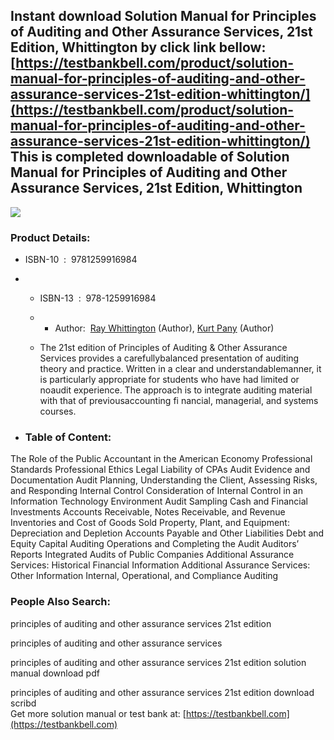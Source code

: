 Instant download **Solution Manual for Principles of Auditing and Other Assurance Services, 21st Edition, Whittington** by click link bellow:  
[https://testbankbell.com/product/solution-manual-for-principles-of-auditing-and-other-assurance-services-21st-edition-whittington/](https://testbankbell.com/product/solution-manual-for-principles-of-auditing-and-other-assurance-services-21st-edition-whittington/)  
This is completed downloadable of Solution Manual for Principles of Auditing and Other Assurance Services, 21st Edition, Whittington
------------------------------------------------------------------------------------------------------------------------------------


![](https://testbankbell.com/wp-content/uploads/2023/05/9781259916984_SolutionManual.jpeg)
### Product Details:


* ISBN-10 ‏ : ‎ 9781259916984
* * ISBN-13 ‏ : ‎ 978-1259916984
  * * Author:  [Ray Whittington](https://www.amazon.com/Ray-Whittington/e/B001IOH4J2/ref=dp_byline_cont_book_1) (Author), [Kurt Pany](https://www.amazon.com/s/ref=dp_byline_sr_book_2?ie=UTF8&field-author=Kurt+Pany&text=Kurt+Pany&sort=relevancerank&search-alias=books) (Author)
   
  * The 21st edition of Principles of Auditing & Other Assurance Services provides a carefullybalanced presentation of auditing theory and practice. Written in a clear and understandablemanner, it is particularly appropriate for students who have had limited or noaudit experience. The approach is to integrate auditing material with that of previousaccounting fi nancial, managerial, and systems courses.
 
* ### Table of Content:

The Role of the Public Accountant in the American Economy
Professional Standards
Professional Ethics
Legal Liability of CPAs
Audit Evidence and Documentation
Audit Planning, Understanding the Client, Assessing Risks, and Responding
Internal Control
Consideration of Internal Control in an Information Technology Environment
Audit Sampling
Cash and Financial Investments
Accounts Receivable, Notes Receivable, and Revenue
Inventories and Cost of Goods Sold
Property, Plant, and Equipment: Depreciation and Depletion
Accounts Payable and Other Liabilities
Debt and Equity Capital
Auditing Operations and Completing the Audit
Auditors’ Reports
Integrated Audits of Public Companies
Additional Assurance Services: Historical Financial Information
Additional Assurance Services: Other Information
Internal, Operational, and Compliance Auditing


 ### People Also Search:


 principles of auditing and other assurance services 21st edition

 principles of auditing and other assurance services

 principles of auditing and other assurance services 21st edition solution manual download pdf

 principles of auditing and other assurance services 21st edition download scribd  
  Get more solution manual or test bank at: [https://testbankbell.com](https://testbankbell.com)
